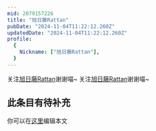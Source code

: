 ```yaml
---
mid: 2079157226
title: "旭日藤Rattan"
pubDate: "2024-11-04T11:22:12.260Z"
updatedDate: "2024-11-04T11:22:12.260Z"
profile:
  {
    Nickname: ["旭日藤Rattan"],
  }
---
```


关注[旭日藤Rattan](https://space.bilibili.com/2079157226)谢谢喵~ 关注[旭日藤Rattan](https://space.bilibili.com/2079157226)谢谢喵~

## 此条目有待补充
你可以在[这里](https://github.com/Yuhanawa/VTuber.ICU-Content/edit/master/v/旭日藤Rattan/index.md)编辑本文
